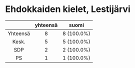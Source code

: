 # Ehdokkaiden kielet, Lestijärvi

| |yhteensä|suomi|
|:---:|:---:|:---:|
|Yhteensä|8|8 (100.0%)|
|Kesk.|5|5 (100.0%)|
|SDP|2|2 (100.0%)|
|PS|1|1 (100.0%)|

